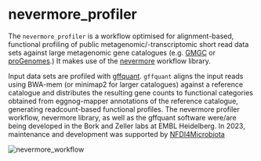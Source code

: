 nevermore_profiler
==================


The `nevermore_profiler` is a workflow optimised for alignment-based, functional profiling of public metagenomic/-transcriptomic short read data sets against large metagenomic gene catalogues (e.g. [GMGC](https://gmgc.embl.de) or [proGenomes](https://progenomes.embl.de).) It makes use of the [nevermore](https://github.com/cschu/nevermore) workflow library.

Input data sets are profiled with [gffquant](https://github.com/cschu/gff_quantifier). `gffquant` aligns the input reads using BWA-mem (or minimap2 for larger catalogues) against a reference catalogue and distributes the resulting gene counts to functional categories obtained from eggnog-mapper annotations of the reference catalogue, generating readcount-based functional profiles. The nevermore profiler workflow, nevermore library, as well as the gffquant software were/are being developed in the Bork and Zeller labs at EMBL Heidelberg. In 2023, maintenance and development was supported by [NFDI4Microbiota](https://nfdi4microbiota.de/)

![nevermore_workflow](https://raw.githubusercontent.com/grp-bork/nevermore_profiler/main/docs/nevermore.svg)







